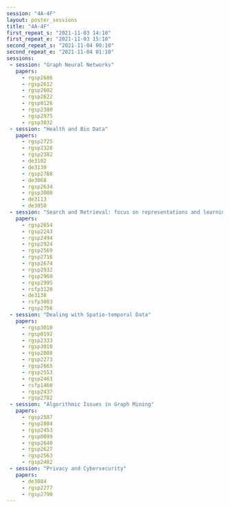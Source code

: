 ```yaml
---
session: "4A-4F"
layout: poster_sessions
title: "4A-4F"
first_repeat_s: "2021-11-03 14:10" 
first_repeat_e: "2021-11-03 15:10" 
second_repeat_s: "2021-11-04 00:10" 
second_repeat_e: "2021-11-04 01:10"
sessions:
 - session: "Graph Neural Networks"
   papers:
     - rgsp2686
     - rgsp2612
     - rgsp2602
     - rgsp2622
     - rgsp0126
     - rgsp2380
     - rgsp2975
     - rgsp3032
 - session: "Health and Bio Data"
   papers:
     - rgsp2725
     - rgsp2328
     - rgsp2382
     - de3102
     - de3130
     - rgsp2788
     - de3068
     - rgsp2634
     - rgsp3000
     - de3113
     - de3058
 - session: "Search and Retrieval: focus on representations and learning"
   papers:
     - rgsp2654
     - rgsp2243
     - rgsp2494
     - rgsp2924
     - rgsp2569
     - rgsp2716
     - rgsp2674
     - rgsp2932
     - rgsp2960
     - rgsp2995
     - rsfp3120
     - de3138
     - rsfp3083
     - rgsp2756   
 - session: "Dealing with Spatio-temporal Data"
   papers:
     - rgsp3010
     - rgsp0192
     - rgsp2333
     - rgsp3010
     - rgsp2808
     - rgsp2273
     - rgsp2665
     - rgsp2553
     - rgsp2463
     - rsfp1460
     - rgsp2437
     - rgsp2782
 - session: "Algorithmic Issues in Graph Mining"
   papers:
     - rgsp2587
     - rgsp2804
     - rgsp2453
     - rgsp0099
     - rgsp2640
     - rgsp2627
     - rgsp2563
     - rgsp2482
 - session: "Privacy and Cybersecurity"
   papers:
     - de3084
     - rgsp2277
     - rgsp2790
---
```

